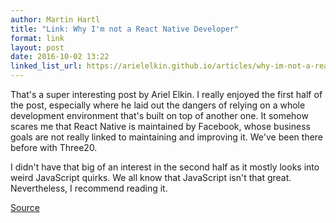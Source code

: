 ```yaml
---
author: Martin Hartl
title: "Link: Why I'm not a React Native Developer"
format: link
layout: post
date: 2016-10-02 13:22
linked_list_url: https://arielelkin.github.io/articles/why-im-not-a-react-native-developer
---
```

That's a super interesting post by Ariel Elkin. I really enjoyed the first half of the post, especially where he laid out the dangers of relying on a whole development environment that's built on top of another one. It somehow scares me that React Native is maintained by Facebook, whose business goals are not really linked to maintaining and improving it. We've been there before with Three20.

I didn't have that big of an interest in the second half as it mostly looks into weird JavaScript quirks. We all know that JavaScript isn't that great. Nevertheless, I recommend reading it.

[Source](https://arielelkin.github.io/articles/why-im-not-a-react-native-developer)